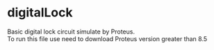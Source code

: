 # digitalLock

Basic digital lock circuit simulate by Proteus.  
To run this file use need to download Proteus version greater than 8.5
